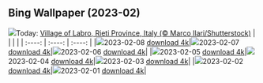## Bing Wallpaper (2023-02)
![](https://global.bing.com/th?id=OHR.MedievalLabro_EN-US3411281136_UHD.jpg&w=1000)Today: [Village of Labro, Rieti Province, Italy (© Marco Ilari/Shutterstock)](https://global.bing.com/th?id=OHR.MedievalLabro_EN-US3411281136_UHD.jpg)
|      |      |      |
| :----: | :----: | :----: |
|![](https://global.bing.com/th?id=OHR.MedievalLabro_EN-US3411281136_UHD.jpg&pid=hp&w=384&h=216&rs=1&c=4)2023-02-08 [download 4k](https://global.bing.com/th?id=OHR.MedievalLabro_EN-US3411281136_UHD.jpg)|![](https://global.bing.com/th?id=OHR.WaitangiFjordlandNP_EN-US6375624505_UHD.jpg&pid=hp&w=384&h=216&rs=1&c=4)2023-02-07 [download 4k](https://global.bing.com/th?id=OHR.WaitangiFjordlandNP_EN-US6375624505_UHD.jpg)|![](https://global.bing.com/th?id=OHR.MonarchPismo_EN-US3162751009_UHD.jpg&pid=hp&w=384&h=216&rs=1&c=4)2023-02-06 [download 4k](https://global.bing.com/th?id=OHR.MonarchPismo_EN-US3162751009_UHD.jpg)|
|![](https://global.bing.com/th?id=OHR.RosaParksBus_EN-US3109740887_UHD.jpg&pid=hp&w=384&h=216&rs=1&c=4)2023-02-05 [download 4k](https://global.bing.com/th?id=OHR.RosaParksBus_EN-US3109740887_UHD.jpg)|![](https://global.bing.com/th?id=OHR.QuebecFrontenac_EN-US3034032069_UHD.jpg&pid=hp&w=384&h=216&rs=1&c=4)2023-02-04 [download 4k](https://global.bing.com/th?id=OHR.QuebecFrontenac_EN-US3034032069_UHD.jpg)|![](https://global.bing.com/th?id=OHR.GroundhogThree_EN-US2975789647_UHD.jpg&pid=hp&w=384&h=216&rs=1&c=4)2023-02-03 [download 4k](https://global.bing.com/th?id=OHR.GroundhogThree_EN-US2975789647_UHD.jpg)|
|![](https://global.bing.com/th?id=OHR.LittleRockNine_EN-US4940477720_UHD.jpg&pid=hp&w=384&h=216&rs=1&c=4)2023-02-02 [download 4k](https://global.bing.com/th?id=OHR.LittleRockNine_EN-US4940477720_UHD.jpg)|![](https://global.bing.com/th?id=OHR.ZebraTrio_EN-US4742257683_UHD.jpg&pid=hp&w=384&h=216&rs=1&c=4)2023-02-01 [download 4k](https://global.bing.com/th?id=OHR.ZebraTrio_EN-US4742257683_UHD.jpg)|